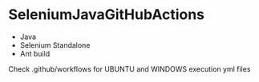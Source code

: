 # SeleniumJavaGitHubActions

- Java
- Selenium Standalone
- Ant build

Check .github/workflows for UBUNTU and WINDOWS execution yml files
